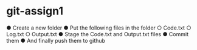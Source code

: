 # git-assign1
● Create a new folder 
● Put the following files in the folder 
○ Code.txt 
○ Log.txt 
○ Output.txt 
● Stage the Code.txt and Output.txt files 
● Commit them 
● And finally push them to github
